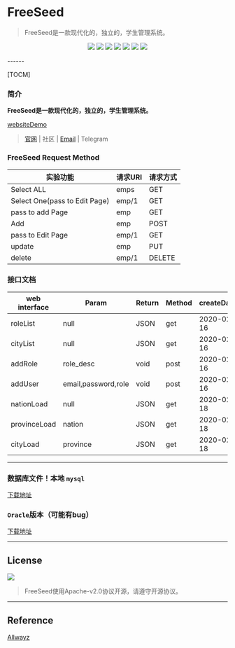 # FreeSeed



>   FreeSeed是一款现代化的，独立的，学生管理系统。

<p align="center">
    <a href = "https://docs.oracle.com/javase/8/docs/"><img src="https://badgen.net/badge/JDK/1.8/yellow"></a>
    <a href = "https://github.com/Allwayz/FreeSeed"><img src="https://badgen.net/github/forks/Allwayz/FreeSeed"></a>
    <a href = "https://github.com/Allwayz/FreeSeed/issues"><img src="https://badgen.net/github/issues/Allwayz/FreeSeed"></a>
	<a href = "https://github.com/Allwayz/FreeSeed/releases"><img src="https://badgen.net/github/release/Allwayz/FreeSeed"></a>
    <a href = "https://github.com/Allwayz/FreeSeed"><img src="https://badgen.net/github/commits/Allwayz/FreeSeed"></a>
    <img src="https://badgen.net/github/last-commit/Allwayz/FreeSeed">
	<img src="https://badgen.net/github/license/Allwayz/FreeSeed">
</p>
------

[TOCM]

### 简介

**FreeSeed是一款现代化的，独立的，学生管理系统。**

[websiteDemo](https://allwayz.github.io/FreeSeedDemo)

>   [官网](https://allwayz.github.io/) | 社区 | [Email](2584491610@qq.com) | Telegram




### FreeSeed Request Method
| 实验功能                             | 请求URI | 请求方式 |
| ------------------------------------ | ------- | -------- |
| Select ALL                       | emps    | GET      |
| Select One(pass to Edit Page)           | emp/1   | GET      |
| pass to add Page                         | emp     | GET      |
| Add                              | emp     | POST     |
| pass to Edit Page | emp/1   | GET      |
| update                             | emp     | PUT      |
| delete                             | emp/1   | DELETE   |

### 接口文档

|web interface | Param | Return | Method|createDate|
|--------------|-------|-------|--------|--------|
|roleList|null|JSON|get|2020-02-16|
|cityList|null|JSON|get|2020-02-16|
|addRole|role_desc|void|post|2020-02-16|
|addUser|email,password,role|void|post|2020-02-16|
|nationLoad|null|JSON|get|2020-02-18|
|provinceLoad|nation|JSON|get|2020-02-18|
|cityLoad|province|JSON|get|2020-02-18|



------

### 数据库文件！本地 `mysql`

[下载地址](https://allwayz-blog-1259174617.cos.ap-shanghai.myqcloud.com/FreeSeed/FreeSeed.sql)

### `Oracle`版本（可能有bug）
[下载地址](https://allwayz-blog-1259174617.cos.ap-shanghai.myqcloud.com/FreeSeed/FreeSeed_Oracle.sql)

------

## License

[![](https://badgen.net/github/license/Allwayz/FreeSeed)](https://github.com/Allwayz/FreeSeed/blob/master/LICENSE)

>   FreeSeed使用Apache-v2.0协议开源，请遵守开源协议。

------

## Reference

[Allwayz](https://allwayz.github.io)

